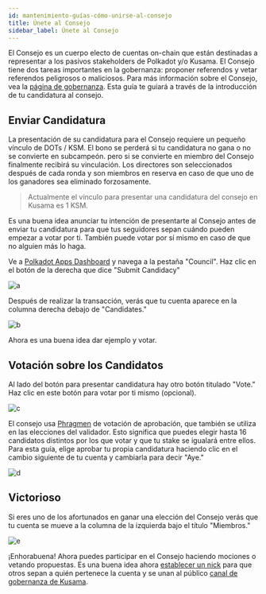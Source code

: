 ```yaml
---
id: mantenimiento-guías-cómo-unirse-al-consejo
title: Únete al Consejo
sidebar_label: Únete al Consejo
---
```


El Consejo es un cuerpo electo de cuentas on-chain que están destinadas a representar a los pasivos stakeholders de Polkadot y/o Kusama. El Consejo tiene dos tareas importantes en la gobernanza: proponer referendos y vetar referendos peligrosos o maliciosos. Para más información sobre el Consejo, vea la [página de gobernanza](learn-governance#council). Esta guía te guiará a través de la introducción de tu candidatura al consejo.

## Enviar Candidatura

La presentación de su candidatura para el Consejo requiere un pequeño vínculo de DOTs / KSM. El bono se perderá si tu candidatura no gana o no se convierte en subcampeón. pero si se convierte en miembro del Consejo finalmente recibirá su vinculación. Los directores son seleccionados después de cada ronda y son miembros en reserva en caso de que uno de los ganadores sea eliminado forzosamente.

> Actualmente el vínculo para presentar una candidatura del consejo en Kusama es 1 KSM.

Es una buena idea anunciar tu intención de presentarte al Consejo antes de enviar tu candidatura para que tus seguidores sepan cuándo pueden empezar a votar por ti. También puede votar por sí mismo en caso de que no alguien más lo haga.

Ve a [Polkadot Apps Dashboard](https://polkadot.js.org/apps) y navega a la pestaña "Council". Haz clic en el botón de la derecha que dice "Submit Candidacy"

![a](assets/council/submit_candidacy.png)

Después de realizar la transacción, verás que tu cuenta aparece en la columna derecha debajo de "Candidates."

![b](assets/council/candidate.png)

Ahora es una buena idea dar ejemplo y votar.

## Votación sobre los Candidatos

Al lado del botón para presentar candidatura hay otro botón titulado "Vote." Haz clic en este botón para votar por ti mismo (opcional).

![c](assets/council/vote.png)

El consejo usa [Phragmen](learn-phragmen) de votación de aprobación, que también se utiliza en las elecciones del validador. Esto significa que puedes elegir hasta 16 candidatos distintos por los que votar y que tu stake se igualará entre ellos. Para esta guía, elige aprobar tu propia candidatura haciendo clic en el cambio siguiente de tu cuenta y cambiarla para decir "Aye."

![d](assets/council/vote_for_yourself.png)

## Victorioso

Si eres uno de los afortunados en ganar una elección del Consejo verás que tu cuenta se mueve a la columna de la izquierda bajo el título "Miembros."

![e](assets/council/member.png)

¡Enhorabuena! Ahora puedes participar en el Consejo haciendo mociones o vetando propuestas. Es una buena idea ahora [establecer un nick](https://guide.kusama.network/en/latest/try/nicks/) para que otros sepan a quién pertenece la cuenta y se unan al público [canal de gobernanza de Kusama](https://matrix.to/#/!QXMnIJzxlnVrvRzhUA:matrix.parity.io?via=matrix.parity.io&via=matrix.org&via=web3.foundation).
